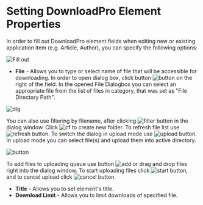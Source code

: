 # Setting DownloadPro Element Properties

In order to fill out DownloadPro element fields when editing new or existing application item (e.g. Article, Author), you can specify the following options:

![Fill out](/images/fillout.png)

* **File** - Allows you to type or select name of file that will be accessible for downloading. In order to open dialog box, click button ![button](/images/dlgbox-1.png) on the right of the field.
In the opened File Dialogbox you can select an appropriate file from the list of files in category, that was set as "File Directory Path".

![dlg](/images/dlgbox-2.png)

You can also use filtering by filename, after clicking
![filter](/images/filter.png) button in the dialog window. Click ![cf](/images/create_folder.png) to create new folder. 
To refresh file list use ![refresh](/images/refresh.png) button. To switch the dialog in upload mode use ![upload](/images/upload.png) button. In upload mode you can
select file(s) and upload them into active directory.

![button](/images/dlgbox-3.png)

To add files to uploading queue use button ![add](/images/add.png) or drag and drop files right into the dialog window.
To start uploading files click ![start](/images/start.png) button, and to cancel upload click ![cancel](/images/cancel.png) button.

* **Title** - Allows you to set element's title.
* **Download Limit** - Allows you to limit downloads of specified file.
